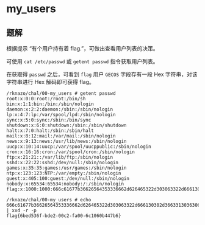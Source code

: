 # my_users

## 题解

根据提示 “有个用户持有着 flag.”，可做出查看用户列表的决策。

可使用 `cat /etc/passwd` 或 `getent passwd` 指令获取用户列表。

在获取得 `passwd` 之后，可看到 `flag` 用户 `GECOS` 字段存有一段 Hex 字符串，对该字符串进行 Hex 解码即可获得 flag。

```log
/rknazo/chal/00-my_users # getent passwd
root:x:0:0:root:/root:/bin/sh
bin:x:1:1:bin:/bin:/sbin/nologin
daemon:x:2:2:daemon:/sbin:/sbin/nologin
lp:x:4:7:lp:/var/spool/lpd:/sbin/nologin
sync:x:5:0:sync:/sbin:/bin/sync
shutdown:x:6:0:shutdown:/sbin:/sbin/shutdown
halt:x:7:0:halt:/sbin:/sbin/halt
mail:x:8:12:mail:/var/mail:/sbin/nologin
news:x:9:13:news:/usr/lib/news:/sbin/nologin
uucp:x:10:14:uucp:/var/spool/uucppublic:/sbin/nologin
cron:x:16:16:cron:/var/spool/cron:/sbin/nologin
ftp:x:21:21::/var/lib/ftp:/sbin/nologin
sshd:x:22:22:sshd:/dev/null:/sbin/nologin
games:x:35:35:games:/usr/games:/sbin/nologin
ntp:x:123:123:NTP:/var/empty:/sbin/nologin
guest:x:405:100:guest:/dev/null:/sbin/nologin
nobody:x:65534:65534:nobody:/:/sbin/nologin
flag:x:1000:1000:666c61677b36626564353336662d626465322d303063322d666130302d3663313036306234343762367d:/dev/null:/sbin/nologin

/rknazo/chal/00-my_users # echo 666c61677b36626564353336662d626465322d303063322d666130302d3663313036306234343762367d | xxd -r -p
flag{6bed536f-bde2-00c2-fa00-6c1060b447b6}
```
